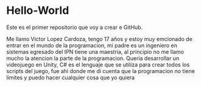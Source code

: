 # Hello-World
Este es el primer repositorio que voy a crear e GitHub.

Me llamo Victor Lopez Cardoza, tengo 17 años y estoy muy emcionado de entrar en el mundo de la programacion, mi padre es un ingeniero en sistemas egresado del IPN tiene una maestria, al principio no me llamo mucho la atencion la parte de la programacion. Queria desarrollar un videojuego en Unity, C# es el lenguaje que se utiliza para crear todos los scripts del juego, fue ahi donde me di cuenta que la programacion no tiene limites y puedo hacer cualquier cosa que yo quiera
